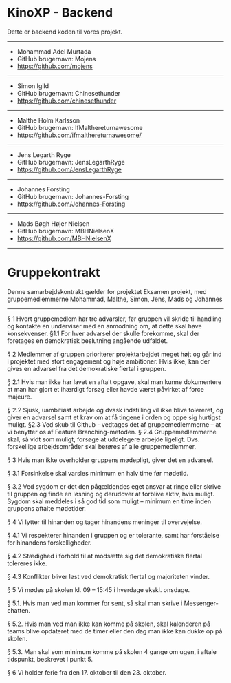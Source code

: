 # KinoXP - Backend
Dette er backend koden til vores projekt.

---------------------------
- Mohammad Adel Murtada
- GitHub brugernavn: Mojens
- https://github.com/mojens

---------------------------
 - Simon Igild
- GitHub brugernavn: Chinesethunder
- https://github.com/chinesethunder

----------------------------------
- Malthe Holm Karlsson
- GitHub brugernavn: IfMalthereturnawesome
- https://github.com/ifmalthereturnawesome/

------------------------------------------
- Jens Legarth Ryge
- GitHub brugernavn: JensLegarthRyge
- https://github.com/JensLegarthRyge

------------------------------------------
- Johannes Forsting
- GitHub brugernavn: Johannes-Forsting
- https://github.com/Johannes-Forsting

------------------------------------------
- Mads Bøgh Højer Nielsen
- GitHub brugernavn: MBHNielsenX
- https://github.com/MBHNielsenX

------------------------------------------
# Gruppekontrakt
Denne samarbejdskontrakt gælder for projektet Eksamen projekt, med gruppemedlemmerne Mohammad, Malthe, Simon, Jens, Mads og Johannes

---------------------------

§ 1 Hvert gruppemedlem har tre advarsler, før gruppen vil skride til handling og kontakte en underviser med en anmodning om, at dette skal have konsekvenser.
§1.1 For hver advarsel der skulle forekomme, skal der foretages en demokratisk beslutning angående udfaldet.

§ 2 Medlemmer af gruppen prioriterer projektarbejdet meget højt og går ind i projektet med stort engagement og høje ambitioner. Hvis ikke, kan der gives en advarsel fra det demokratiske flertal i gruppen.

§ 2.1 Hvis man ikke har lavet en aftalt opgave, skal man kunne dokumentere at man har gjort et ihærdigt forsøg eller havde været påvirket af force majeure.

§ 2.2 Sjusk, uambitiøst arbejde og dvask indstilling vil ikke blive tolereret, og giver en advarsel samt et krav om at få tingene i orden og oppe sig hurtigst muligt.
§2.3 Ved skub til Github - vedtages det af gruppemedlemmerne – at vi benytter os af Feature Branching-metoden.
§ 2.4 Gruppemedlemmerne skal, så vidt som muligt, forsøge at uddelegere arbejde ligeligt. Dvs. forskellige arbejdsområder skal berøres af alle gruppemedlemmer.

§ 3 Hvis man ikke overholder gruppens mødepligt, giver det en advarsel. 

§ 3.1 Forsinkelse skal varsles minimum en halv time før mødetid. 

§ 3.2 Ved sygdom er det den pågældendes eget ansvar at ringe eller skrive til gruppen og finde en løsning og derudover at forblive aktiv, hvis muligt. Sygdom skal meddeles i så god tid som muligt – minimum en time inden gruppens aftalte mødetider.

§ 4 Vi lytter til hinanden og tager hinandens meninger til overvejelse.

§ 4.1 Vi respekterer hinanden i gruppen og er tolerante, samt har forståelse for hinandens forskelligheder.  

§ 4.2 Stædighed i forhold til at modsætte sig det demokratiske flertal tolereres ikke.

§ 4.3 Konflikter bliver løst ved demokratisk flertal og majoriteten vinder.

§ 5 Vi mødes på skolen kl. 09 – 15:45 i hverdage ekskl. onsdage.

§ 5.1. Hvis man ved man kommer for sent, så skal man skrive i Messenger-chatten.

§ 5.2. Hvis man ved man ikke kan komme på skolen, skal kalenderen på teams blive opdateret med de timer eller den dag man ikke kan dukke op på skolen.

§ 5.3.  Man skal som minimum komme på skolen 4 gange om ugen, i aftale tidspunkt, beskrevet i punkt 5. 

§ 6 Vi holder ferie fra den 17. oktober til den 23. oktober.
#

